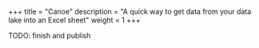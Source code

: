 +++
title = "Canoe"
description = "A quick way to get data from your data lake into an Excel sheet"
weight = 1
+++

TODO: finish and publish
